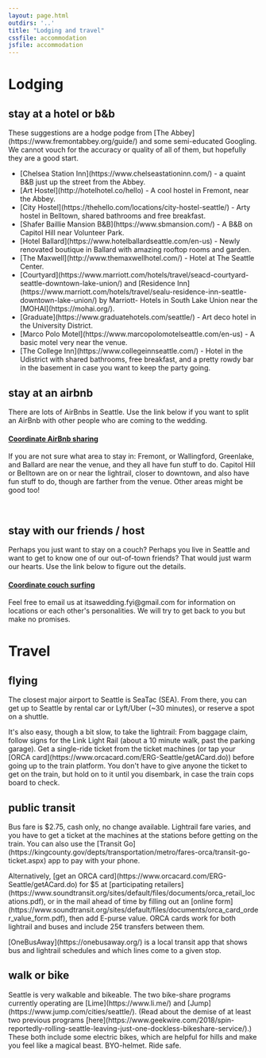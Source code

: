 ```yaml
---
layout: page.html
outdirs: '..'
title: "Lodging and travel"
cssfile: accommodation
jsfile: accommodation
---
```

<h1>Lodging</h1>
<div class='info fadeygreen'>
<h2>stay at a hotel or b&amp;b</h2>
<p>These suggestions are a hodge podge from [The Abbey](https://www.fremontabbey.org/guide/) and some semi-educated Googling. We cannot vouch for the accuracy or quality of all of them, but hopefully they are a good start.
<ul style='text-align:left;'>
<li>[Chelsea Station Inn](https://www.chelseastationinn.com/) - a quaint B&amp;B just up the street from the Abbey.</li>
<li>[Art Hostel](http://hotelhotel.co/hello) - A cool hostel in Fremont, near the Abbey.</li>
<li>[City Hostel](https://thehello.com/locations/city-hostel-seattle/) - Arty hostel in Belltown, shared bathrooms and free breakfast.</li>
<li>[Shafer Baillie Mansion B&amp;B](https://www.sbmansion.com/) - A B&amp;B on Capitol Hill near Volunteer Park.</li>
<li>[Hotel Ballard](https://www.hotelballardseattle.com/en-us) - Newly renovated boutique in Ballard with amazing rooftop rooms and garden.</li>
<li>[The Maxwell](http://www.themaxwellhotel.com/) - Hotel at The Seattle Center.</li>
<li>[Courtyard](https://www.marriott.com/hotels/travel/seacd-courtyard-seattle-downtown-lake-union/) and [Residence Inn](https://www.marriott.com/hotels/travel/sealu-residence-inn-seattle-downtown-lake-union/) by Marriott- Hotels in South Lake Union near the [MOHAI](https://mohai.org/).</li>
<li>[Graduate](https://www.graduatehotels.com/seattle/) - Art deco hotel in the University District.</li>
<li>[Marco Polo Motel](https://www.marcopolomotelseattle.com/en-us) - A basic motel very near the venue.</li>
<li>[The College Inn](https://www.collegeinnseattle.com/) - Hotel in the Udistrict with shared bathrooms, free breakfast, and a pretty rowdy bar in the basement in case you want to keep the party going.</li>
</ul>
</p>
</div>
<div class='info fadeygreen'>
<h2>stay at an airbnb</h2>
<p>There are lots of AirBnbs in Seattle. Use the link below if you want to split an AirBnb with other people who are coming to the wedding.</p>
<h4><a href='' class='coordinate'>Coordinate AirBnb sharing</a></h4>
<p>If you are not sure what area to stay in: Fremont, or Wallingford, Greenlake, and Ballard are near the venue, and they all have fun stuff to do. Capitol Hill or Belltown are on or near the lightrail, closer to downtown, and also have fun stuff to do, though are farther from the venue. Other areas might be good too!</p>
<br>
<h2>stay with our friends / host</h2>
<p>Perhaps you just want to stay on a couch? Perhaps you live in Seattle and want to get to know one of our out-of-town friends? That would just warm our hearts. Use the link below to figure out the details.
<h4><a href='' class='coordinate'>Coordinate couch surfing</a></h4>
<p>Feel free to email us at itsawedding.fyi@gmail.com for information on locations or each other's personalities. We will try to get back to you but make no promises.</p>
</div>



<h1>Travel</h1>
<div class='info fadeygreen'>
<h2>flying</h2>
<p>The closest major airport to Seattle is SeaTac (SEA). From there, you can get up to Seattle by rental car or Lyft/Uber (~30 minutes), or reserve a spot on a shuttle.</p>
<p>It's also easy, though a bit slow, to take the lightrail: From baggage claim, follow signs for the Link Light Rail (about a 10 minute walk, past the parking garage). Get a single-ride ticket from the ticket machines (or tap your [ORCA card](https://www.orcacard.com/ERG-Seattle/getACard.do)) before going up to the train platform. You don't have to give anyone the ticket to get on the train, but hold on to it until you disembark, in case the train cops board to check.</p>
</div>

<div class='info fadeygreen'>
<h2>public transit</h2>
<p><!--Public transit is a great way to get around Seattle! It comes with a chauffeur, a VIP lane, and sometimes entertainment.--> Bus fare is $2.75, cash only, no change available. Lightrail fare varies, and you have to get a ticket at the machines at the stations before getting on the train. You can also use the [Transit Go](https://kingcounty.gov/depts/transportation/metro/fares-orca/transit-go-ticket.aspx) app to pay with your phone.
<p>Alternatively, [get an ORCA card](https://www.orcacard.com/ERG-Seattle/getACard.do) for $5 at [participating retailers](https://www.soundtransit.org/sites/default/files/documents/orca_retail_locations.pdf), or in the mail ahead of time by filling out an [online form](https://www.soundtransit.org/sites/default/files/documents/orca_card_order_value_form.pdf), then add E-purse value. ORCA cards work for both lightrail and buses and include 25&#162; transfers between them.</p>
<p>[OneBusAway](https://onebusaway.org/) is a local transit app that shows bus and lightrail schedules and which lines come to a given stop.</p>
</div>

<div class='info fadeygreen'>
<h2>walk or bike</h2>
<p>Seattle is very walkable and bikeable. The two bike-share programs currently operating are [Lime](https://www.li.me/) and [Jump](https://www.jump.com/cities/seattle/). (Read about the demise of at least two previous programs [here](https://www.geekwire.com/2018/spin-reportedly-rolling-seattle-leaving-just-one-dockless-bikeshare-service/).) These both include some electric bikes, which are helpful for hills and make you feel like a magical beast. BYO-helmet. Ride safe.</p>
</div>


